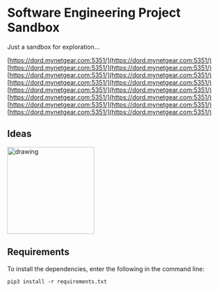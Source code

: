 # Software Engineering Project Sandbox

Just a sandbox for exploration...

[https://dord.mynetgear.com:5351/](https://dord.mynetgear.com:5351/)
[https://dord.mynetgear.com:5351/](https://dord.mynetgear.com:5351/)
[https://dord.mynetgear.com:5351/](https://dord.mynetgear.com:5351/)
[https://dord.mynetgear.com:5351/](https://dord.mynetgear.com:5351/)
[https://dord.mynetgear.com:5351/](https://dord.mynetgear.com:5351/)
[https://dord.mynetgear.com:5351/](https://dord.mynetgear.com:5351/)
[https://dord.mynetgear.com:5351/](https://dord.mynetgear.com:5351/)
[https://dord.mynetgear.com:5351/](https://dord.mynetgear.com:5351/)

## Ideas
<img src="https://user-images.githubusercontent.com/9071916/135711957-134bc056-5b83-4ff7-97ae-7a82ae7547ad.png" alt="drawing" style="width:200px;"/>

## Requirements
To install the dependencies, enter the following in the command line:
```
pip3 install -r requirements.txt
```
